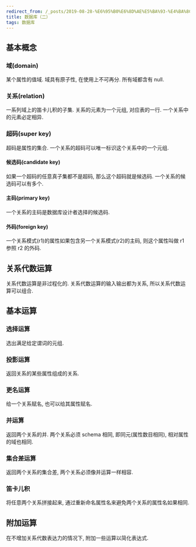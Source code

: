 ```yaml
---
redirect_from: /_posts/2019-08-28-%E6%95%B0%E6%8D%AE%E5%BA%93-%E4%BA%8C/
title: 数据库（二）
tags: 数据库
---
```

## 基本概念

### 域(domain)

某个属性的值域. 域具有原子性, 在使用上不可再分. 所有域都含有 null.

### 关系(relation)

一系列域上的笛卡儿积的子集. 关系的元素为一个元组, 对应表的一行. 一个关系中的元素必定相异.

### 超码(super key)

超码是属性的集合. 一个关系的超码可以唯一标识这个关系中的一个元组.

#### 候选码(candidate key)

如果一个超码的任意真子集都不是超码, 那么这个超码就是候选码. 一个关系的候选码可以有多个.

#### 主码(primary key)

一个关系的主码是数据库设计者选择的候选码.

#### 外码(foreign key)

一个关系模式(r1)的属性如果包含另一个关系模式(r2)的主码, 则这个属性叫做 r1 参照 r2 的外码.

## 关系代数运算

关系代数运算是非过程化的. 关系代数运算的输入输出都为关系, 所以关系代数运算可以组合.

## 基本运算

### 选择运算

选出满足给定谓词的元组.

### 投影运算

返回关系的某些属性组成的关系.

### 更名运算

给一个关系赋名, 也可以给其属性赋名.

### 并运算

返回两个关系的并. 两个关系必须 schema 相同, 即同元(属性数目相同), 相对属性的域也相同.

### 集合差运算

返回两个关系的集合差, 两个关系必须像并运算一样相容.

### 笛卡儿积

将任意两个关系拼接起来, 通过重新命名属性名来避免两个关系的属性名如果相同.

## 附加运算

在不增加关系代数表达力的情况下, 附加一些运算以简化表达式.
